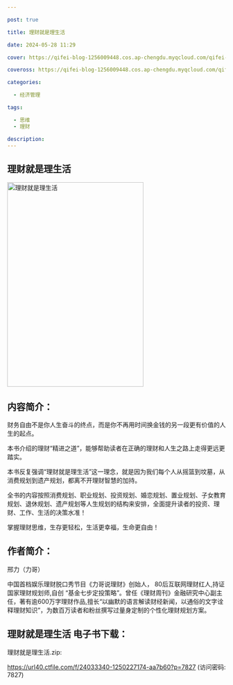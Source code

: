 ```yaml
---

post: true

title: 理财就是理生活

date: 2024-05-28 11:29

cover: https://qifei-blog-1256009448.cos.ap-chengdu.myqcloud.com/qifei-blog/6600d6229f345e8d0367d26a.jpg

coveross: https://qifei-blog-1256009448.cos.ap-chengdu.myqcloud.com/qifei-blog/6600d6229f345e8d0367d26a.jpg

categories:

  - 经济管理

tags:

  - 思维
  - 理财

description:
---
```


##  理财就是理生活

<img alt="理财就是理生活 " class="aligncenter loading" data-was-processed="true" decoding="async" fetchpriority="high" height="471" src="https://qifei-blog-1256009448.cos.ap-chengdu.myqcloud.com/qifei-blog/6600d6229f345e8d0367d26a.jpg " style="cursor: zoom-in;" width="314"/>

## 内容简介：

财务自由不是你人生奋斗的终点，而是你不再用时间换金钱的另一段更有价值的人生的起点。

本书介绍的理财“精进之道”，能够帮助读者在正确的理财和人生之路上走得更远更踏实。

本书反复强调“理财就是理生活”这一理念，就是因为我们每个人从摇篮到坟墓，从消费规划到遗产规划，都离不开理财智慧的加持。

全书的内容按照消费规划、职业规划、投资规划、婚恋规划、置业规划、子女教育规划、退休规划、遗产规划等人生规划的结构来安排，全面提升读者的投资、理财、工作、生活的决策水准！

掌握理财思维，生存更轻松，生活更幸福，生命更自由！

## 作者简介：

邢力（力哥）

中国首档娱乐理财脱口秀节目《力哥说理财》创始人， 80后互联网理财红人,持证国家理财规划师,自创 “基金七步定投策略”。曾任《理财周刊》金融研究中心副主任，著有逾600万字理财作品,擅长“以幽默的语言解读财经新闻，以通俗的文字诠释理财知识”，为数百万读者和粉丝撰写过量身定制的个性化理财规划方案。

## 理财就是理生活 电子书下载：



理财就是理生活.zip: 

https://url40.ctfile.com/f/24033340-1250227174-aa7b60?p=7827 (访问密码: 7827)
